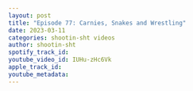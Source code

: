 ```yaml
---
layout: post
title: "Episode 77: Carnies, Snakes and Wrestling"
date: 2023-03-11
categories: shootin-sht videos
author: shootin-sht
spotify_track_id: 
youtube_video_id: IUHu-zHc6Vk
apple_track_id: 
youtube_metadata: 
---
```

